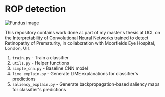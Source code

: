 # ROP detection

![Fundus image](https://miro.medium.com/max/1400/1*cFM4tWOcLeGjwxuqSNLytA.png)

This repository contains work done as part of my master's thesis at UCL on the Interpretability of Convolutional Neural Networks trained to detect Retinopathy of Prematurity, in collaboration with Moorfields Eye Hospital, London, UK.

1. `train.py` - Train a classifier
2. `utils.py` - Helper functions
3. `simple_cnn.py` - Baseline CNN model
4. `lime_explain.py` - Generate LIME explanations for classifier's predictions
5. `saliency_explain.py` - Generate backpropagation-based saliency maps for classifier's predictions

